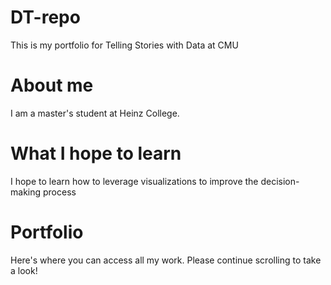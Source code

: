 # DT-repo
This is my portfolio for Telling Stories with Data at CMU

# About me
I am a master's student at Heinz College.

# What I hope to learn
I hope to learn how to leverage visualizations to improve the decision-making process

# Portfolio
Here's where you can access all my work. Please continue scrolling to take a look! 
